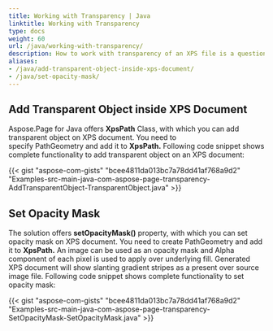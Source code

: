 ```yaml
---
title: Working with Transparency | Java
linktitle: Working with Transparency
type: docs
weight: 60
url: /java/working-with-transparency/
description: How to work with transparency of an XPS file is a question answered by Aspose.Page API solution. See how to use the functionality in Java
aliases:
- /java/add-transparent-object-inside-xps-document/
- /java/set-opacity-mask/
---
```


## **Add Transparent Object inside XPS Document**
Aspose.Page for Java offers **XpsPath** Class, with which you can add transparent object on XPS document. You need to specify PathGeometry and add it to **XpsPath.** Following code snippet shows complete functionality to add transparent object on an XPS document:

{{< gist "aspose-com-gists" "bcee4811da013bc7a78dd41af768a9d2" "Examples-src-main-java-com-aspose-page-transparency-AddTransparentObject-TransparentObject.java" >}}

## **Set Opacity Mask**
The solution offers **setOpacityMask()** property, with which you can set opacity mask on XPS document. You need to create PathGeometry and add it to **XpsPath.** An image can be used as an opacity mask and Alpha component of each pixel is used to apply over underlying fill. Generated XPS document will show slanting gradient stripes as a present over source image file. Following code snippet shows complete functionality to set opacity mask:

{{< gist "aspose-com-gists" "bcee4811da013bc7a78dd41af768a9d2" "Examples-src-main-java-com-aspose-page-transparency-SetOpacityMask-SetOpacityMask.java" >}}



